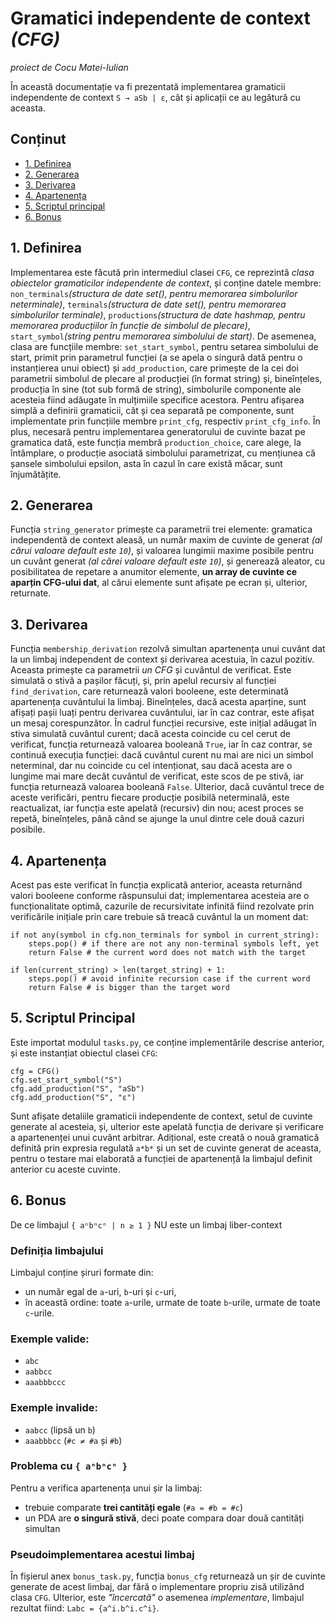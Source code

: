# Gramatici independente de context *(CFG)*

*proiect de Cocu Matei-Iulian*

În această documentație va fi prezentată implementarea gramaticii independente de context `S → aSb | ε`, cât și aplicații ce au legătură cu aceasta.

## Conținut
- [1. Definirea](#1-definirea)
- [2. Generarea](#2-generarea)
- [3. Derivarea](#3-derivarea)
- [4. Apartenența](#4-apartenența)
- [5. Scriptul principal](#5-scriptul-principal)
- [6. Bonus](#6-bonus)

## 1. Definirea
Implementarea este făcută prin intermediul clasei `CFG`, ce reprezintă *clasa obiectelor gramaticilor independente de context*, și conține datele membre: `non_terminals`*(structura de date set(), pentru memorarea simbolurilor neterminale)*, `terminals`*(structura de date set(), pentru memorarea simbolurilor terminale)*, `productions`*(structura de date hashmap, pentru memorarea producțiilor în funcție de simbolul de plecare)*, `start_symbol`*(string pentru memorarea simbolului de start)*.
De asemenea, clasa are funcțiile membre: `set_start_symbol`, pentru setarea simbolului de start, primit prin parametrul funcției (a se apela o singură dată pentru o instanțierea unui obiect) și `add_production`, care primește de la cei doi parametrii simbolul de plecare al producției (în format string) și, bineînțeles, producția în sine (tot sub formă de string), simbolurile componente ale acesteia fiind adăugate în mulțimiile specifice acestora. Pentru afișarea simplă a definirii gramaticii, cât și cea separată pe componente, sunt implementate prin funcțiile membre `print_cfg`, respectiv `print_cfg_info`.
În plus, necesară pentru implementarea generatorului de cuvinte bazat pe gramatica dată, este funcția membră `production_choice`, care alege, la întâmplare, o producție asociată simbolului parametrizat, cu mențiunea că șansele simbolului epsilon, asta în cazul în care există măcar, sunt înjumătățite.

## 2. Generarea
Funcția `string_generator` primește ca parametrii trei elemente: gramatica independentă de context aleasă, un număr maxim de cuvinte de generat *(al cărui valoare default este `10`)*, și valoarea lungimii maxime posibile pentru un cuvânt generat *(al cărei valoare default este `10`)*, și generează aleator, cu posibilitatea de repetare a anumitor elemente, **un array de cuvinte ce aparțin CFG-ului dat**, al cărui elemente sunt afișate pe ecran și, ulterior, returnate.

## 3. Derivarea
Funcția `membership_derivation` rezolvă simultan apartenența unui cuvânt dat la un limbaj independent de context și derivarea acestuia, în cazul pozitiv. Aceasta primește ca parametrii *un CFG* și cuvântul de verificat. 
Este simulată o stivă a pașilor făcuți, și, prin apelul recursiv al funcției `find_derivation`, care returnează valori booleene, este determinată apartenența cuvântului la limbaj. Bineînțeles, dacă acesta aparține, sunt afișați pașii luați pentru derivarea cuvântului, iar în caz contrar, este afișat un mesaj corespunzător.
În cadrul funcției recursive, este inițial adăugat în stiva simulată cuvântul curent; dacă acesta coincide cu cel cerut de verificat, funcția returnează valoarea booleană `True`, iar în caz contrar, se continuă execuția funcției: dacă cuvântul curent nu mai are nici un simbol neterminal, dar nu coincide cu cel intenționat, sau dacă acesta are o lungime mai mare decât cuvântul de verificat, este scos de pe stivă, iar funcția returnează valoarea booleană `False`. Ulterior, dacă cuvântul trece de aceste verificări, pentru fiecare producție posibilă neterminală, este reactualizat, iar funcția este apelată (recursiv) din nou; acest proces se repetă, bineînțeles, până când se ajunge la unul dintre cele două cazuri posibile.

## 4. Apartenența
Acest pas este verificat în funcția explicată anterior, aceasta returnând valori booleene conforme răspunsului dat; implementarea acesteia are o funcționalitate optimă, cazurile de recursivitate infinită fiind rezolvate prin verificările inițiale prin care trebuie să treacă cuvântul la un moment dat:
```
if not any(symbol in cfg.non_terminals for symbol in current_string):
    steps.pop() # if there are not any non-terminal symbols left, yet
    return False # the current word does not match with the target

if len(current_string) > len(target_string) + 1:
    steps.pop() # avoid infinite recursion case if the current word
    return False # is bigger than the target word
```

## 5. Scriptul Principal
Este importat modulul `tasks.py`, ce conține implementările descrise anterior, și este instanțiat obiectul clasei `CFG`:
```
cfg = CFG()
cfg.set_start_symbol("S")
cfg.add_production("S", "aSb")
cfg.add_production("S", "ε")
```
Sunt afișate detaliile gramaticii independente de context, setul de cuvinte generate al acesteia, și, ulterior este apelată funcția de derivare și verificare a apartenenței unui cuvânt arbitrar.
Adițional, este creată o nouă gramatică definită prin expresia regulată `a*b*` și un set de cuvinte generat de aceasta, pentru o testare mai elaborată a funcției de apartenență la limbajul definit anterior cu aceste cuvinte.

## 6. Bonus
De ce limbajul `{ aⁿbⁿcⁿ | n ≥ 1 }` NU este un limbaj liber-context

### Definiția limbajului
Limbajul conține șiruri formate din:
- un număr egal de `a`-uri, `b`-uri și `c`-uri,
- în această ordine: toate `a`-urile, urmate de toate `b`-urile, urmate de toate `c`-urile.

### Exemple valide:
- `abc`
- `aabbcc`
- `aaabbbccc`

### Exemple invalide:
- `aabcc` (lipsă un `b`)
- `aaabbbcc` (`#c ≠ #a` și `#b`)

### Problema cu `{ aⁿbⁿcⁿ }`
Pentru a verifica apartenența unui șir la limbaj:
- trebuie comparate **trei cantități egale** (`#a = #b = #c`)
- un PDA are **o singură stivă**, deci poate compara doar două cantități simultan

### Pseudoimplementarea acestui limbaj
În fișierul anex `bonus_task.py`, funcția `bonus_cfg` returnează un șir de cuvinte generate de acest limbaj, dar fără o implementare propriu zisă utilizând clasa `CFG`. Ulterior, este *"încercată"* o asemenea *implementare*, limbajul rezultat fiind: `Labc = {a^i.b^i.c^i}`.